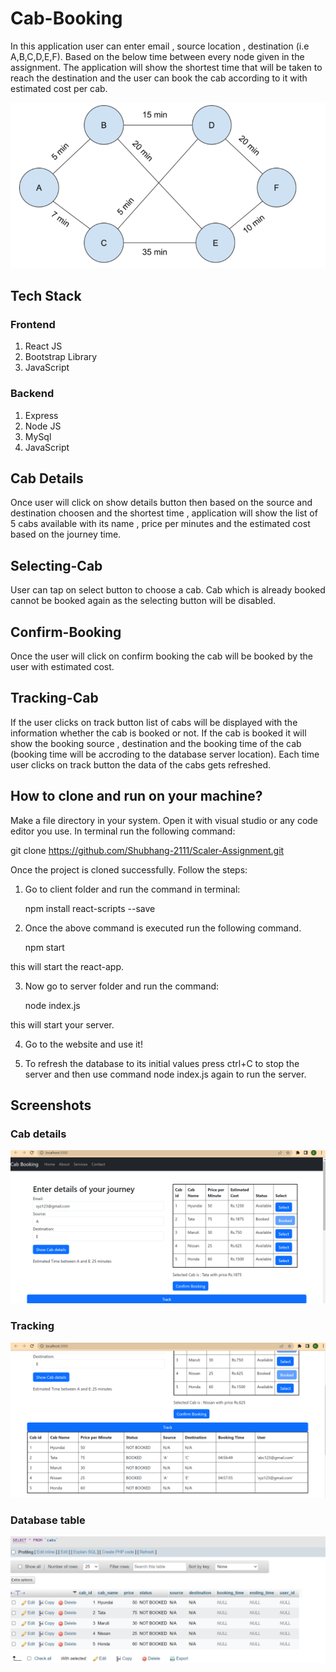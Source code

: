 
# Cab-Booking

In this application user can enter email , source location , destination (i.e A,B,C,D,E,F). Based on the below time between every node given in the assignment. The application will show the shortest time that will be taken to reach the destination and the user can book the cab according to it with estimated cost per cab.


![App Screenshot](https://github.com/Shubhang-2111/Scaler-Assignment/blob/master/screenshots/Screenshot%20(29).png?raw=true)

## Tech Stack
### Frontend
1. React JS
2. Bootstrap Library
3. JavaScript

### Backend

1. Express
2. Node JS
3. MySql
4. JavaScript

## Cab Details
Once user will click on show details button then based on the source and destination choosen and the shortest time , application will show the list of 5 cabs available with its name , price per minutes and the estimated cost based on the journey time.

## Selecting-Cab 
User can tap on select button to choose a cab. Cab which is already booked cannot be booked again as the selecting button will be disabled.

## Confirm-Booking
Once the user will click on confirm booking the cab will be booked by the user with estimated cost.

## Tracking-Cab
If the user clicks on track button list of cabs will be displayed with the information whether the cab is booked or not. If the cab is booked it will show the booking source , destination and the booking time of the cab (booking time will be accroding to the database server location). Each time user clicks on track button the data of the cabs gets refreshed.

## How to clone and run on your machine?
Make a file directory in your system. Open it with visual studio or any code editor you use. 
In terminal run the following command:

git clone https://github.com/Shubhang-2111/Scaler-Assignment.git

Once the project is cloned successfully.
Follow the steps:

1. Go to client folder and run the command in terminal:

   npm install react-scripts --save

2. Once the above command is executed run the following command.

    npm start

this will start the react-app.

3. Now go to server folder and run the command:

   node index.js

this will start your server.

4. Go to the website and use it!

5. To refresh the database to its initial values press ctrl+C to stop the server and then use command node index.js again to run the server.


## Screenshots

### Cab details 
![App Screenshot](https://github.com/Shubhang-2111/Scaler-Assignment/blob/master/screenshots/Screenshot%20(26).png?raw=true)

### Tracking

![App Screenshot](https://github.com/Shubhang-2111/Scaler-Assignment/blob/master/screenshots/Screenshot%20(27).png?raw=true)

### Database table 

![App Screenshot](https://github.com/Shubhang-2111/Scaler-Assignment/blob/master/screenshots/Screenshot%20(28).png?raw=true)


